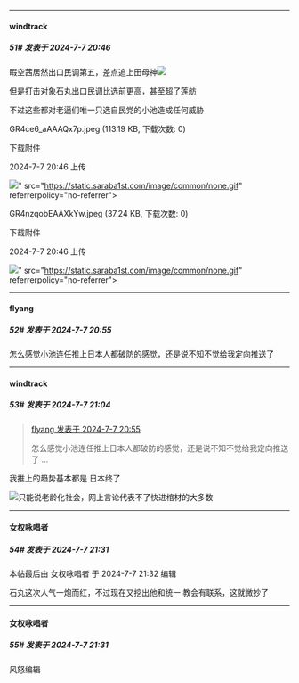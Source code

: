 ﻿
*****

####  windtrack  
##### 51#       发表于 2024-7-7 20:46

睱空茜居然出口民调第五，差点追上田母神<img src="https://static.saraba1st.com/image/smiley/face2017/067.png" referrerpolicy="no-referrer">

但是打击对象石丸出口民调比选前更高，甚至超了莲舫

不过这些都对老逼们唯一只选自民党的小池造成任何威胁

GR4ce6_aAAAQx7p.jpeg
(113.19 KB, 下载次数: 0)

下载附件

2024-7-7 20:46 上传

<img src="https://img.saraba1st.com/forum/202407/07/204631wpiyd3bx3eljrxgl.jpeg" referrerpolicy="no-referrer">" src="https://static.saraba1st.com/image/common/none.gif" referrerpolicy="no-referrer">

GR4nzqobEAAXkYw.jpeg
(37.24 KB, 下载次数: 0)

下载附件

2024-7-7 20:46 上传

<img src="https://img.saraba1st.com/forum/202407/07/204656g8hocmlqqbubp9ii.jpeg" referrerpolicy="no-referrer">" src="https://static.saraba1st.com/image/common/none.gif" referrerpolicy="no-referrer">


*****

####  flyang  
##### 52#       发表于 2024-7-7 20:55

怎么感觉小池连任推上日本人都破防的感觉，还是说不知不觉给我定向推送了


*****

####  windtrack  
##### 53#       发表于 2024-7-7 21:04

<blockquote><a href="httphttps://bbs.saraba1st.com/2b/forum.php?mod=redirect&amp;goto=findpost&amp;pid=65512922&amp;ptid=2188981" target="_blank">flyang 发表于 2024-7-7 20:55</a>

怎么感觉小池连任推上日本人都破防的感觉，还是说不知不觉给我定向推送了 ...</blockquote>
我推上的趋势基本都是 日本终了

<img src="https://static.saraba1st.com/image/smiley/face2017/003.png" referrerpolicy="no-referrer">只能说老龄化社会，网上言论代表不了快进棺材的大多数


*****

####  女权咏唱者  
##### 54#       发表于 2024-7-7 21:31

 本帖最后由 女权咏唱者 于 2024-7-7 21:32 编辑 

石丸这次人气一炮而红，不过现在又挖出他和统一 教会有联系，这就微妙了

*****

####  女权咏唱者  
##### 55#       发表于 2024-7-7 21:31

风怒编辑

